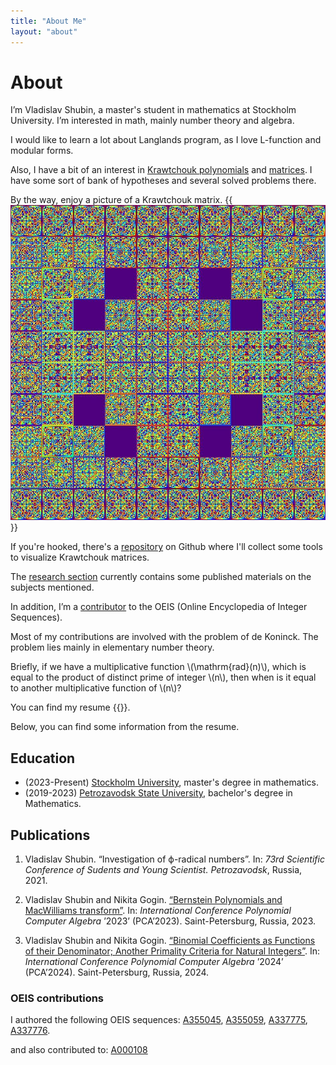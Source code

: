 ```yaml
---
title: "About Me"
layout: "about"
---
```


# About

I’m Vladislav Shubin, a master's student in mathematics at Stockholm University. I’m interested in math, mainly number theory and algebra.



I would like to learn a lot about Langlands program, as I love L-function and modular forms.

Also, I have a bit of an interest in [Krawtchouk polynomials](https://en.wikipedia.org/wiki/Kravchuk_polynomials) and [matrices](https://en.wikipedia.org/wiki/Krawtchouk_matrices). I have some sort of bank of hypotheses and several solved problems there.


By the way, enjoy a picture of a Krawtchouk matrix.
{{<img caption="Krawtchouk matrix of order 409 modulo 41" alt="Krawtchouk matrix of order 409 modulo 41" class="main__image" src="41.jpg">}}

If you're hooked, there's a [repository](https://github.com/supxinfy/MWViewer) on Github where I'll collect some tools to visualize Krawtchouk matrices.

The [research section](#research-stuff) currently contains some published materials on the subjects mentioned.

In addition, I’m a [contributor](#oeis-contributions) to the OEIS (Online Encyclopedia of Integer Sequences).

Most of my contributions are involved with the problem of de Koninck. The problem lies mainly in elementary number theory.

Briefly, if we have a multiplicative function \\(\\mathrm{rad}(n)\\), which is equal to the product of distinct prime of integer \\(n\\), then when is it equal to another multiplicative function of \\(n\\)?

You can find my resume {{<link rellink="cv/cv.pdf" caption="here">}}.

Below, you can find some information from the resume.

## Education

- (2023-Present) [Stockholm University](https://www.su.se), master's degree in mathematics.
- (2019-2023) [Petrozavodsk State University](http://petrsu.ru), bachelor's degree in Mathematics.

## Publications

1. Vladislav Shubin. “Investigation of ϕ-radical numbers”. In: *73rd Scientific Conference of Sudents and Young Scientist. Petrozavodsk*, Russia, 2021. 

2. Vladislav Shubin and Nikita Gogin. [“Bernstein Polynomials and MacWilliams transform”](https://pca-pdmi.ru/2023/files/17/Gogin-Shubin-2023.pdf). In: *International Conference Polynomial Computer Algebra* ’2023’ (PCA’2023). Saint-Petersburg, Russia, 2023. 

3. Vladislav Shubin and Nikita Gogin. [“Binomial Coefficients as Functions of their Denominator; Another Primality Criteria for Natural Integers”](https://pca-pdmi.ru/2024/files/48/prime.pdf). In: *International Conference Polynomial Computer Algebra* ’2024’ (PCA’2024). Saint-Petersburg, Russia, 2024. 
### OEIS contributions 

I authored the following OEIS sequences: 
[A355045](https://oeis.org/A355045), [A355059](https://oeis.org/A355059), [A337775](https://oeis.org/A337775), [A337776](https://oeis.org/A337776).

and also contributed to:
[A000108](https://oeis.org/A000108)
